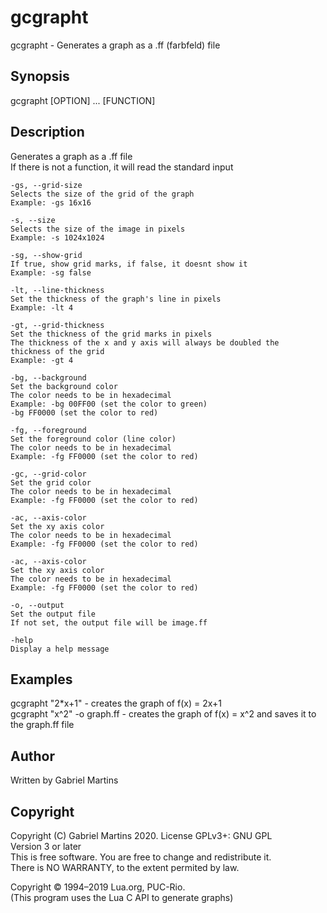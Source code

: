 # gcgrapht
gcgrapht - Generates a graph as a .ff (farbfeld) file  

## Synopsis
gcgrapht [OPTION] ... [FUNCTION]  

## Description
Generates a graph as a .ff file  
If there is not a function, it will read the standard input  
```
-gs, --grid-size
Selects the size of the grid of the graph
Example: -gs 16x16
	
-s, --size
Selects the size of the image in pixels
Example: -s 1024x1024
	
-sg, --show-grid
If true, show grid marks, if false, it doesnt show it
Example: -sg false
	
-lt, --line-thickness
Set the thickness of the graph's line in pixels
Example: -lt 4

-gt, --grid-thickness
Set the thickness of the grid marks in pixels
The thickness of the x and y axis will always be doubled the 
thickness of the grid
Example: -gt 4

-bg, --background
Set the background color
The color needs to be in hexadecimal
Example: -bg 00FF00 (set the color to green)
-bg FF0000 (set the color to red)

-fg, --foreground
Set the foreground color (line color)
The color needs to be in hexadecimal
Example: -fg FF0000 (set the color to red)

-gc, --grid-color
Set the grid color
The color needs to be in hexadecimal
Example: -fg FF0000 (set the color to red)

-ac, --axis-color
Set the xy axis color
The color needs to be in hexadecimal
Example: -fg FF0000 (set the color to red)

-ac, --axis-color
Set the xy axis color
The color needs to be in hexadecimal
Example: -fg FF0000 (set the color to red)

-o, --output
Set the output file
If not set, the output file will be image.ff

-help
Display a help message 
```

## Examples
gcgrapht "2*x+1" - creates the graph of f(x) = 2x+1  
gcgrapht "x^2" -o graph.ff - creates the graph of f(x) = x^2 and saves it to the graph.ff file  

## Author
Written by Gabriel Martins  

## Copyright
Copyright (C) Gabriel Martins 2020. License GPLv3+: GNU GPL    
Version 3 or later   
This is free software. You are free to change and redistribute it.   
There is NO WARRANTY, to the extent permited by law.   

Copyright © 1994–2019 Lua.org, PUC-Rio.   
(This program uses the Lua C API to generate graphs)   

